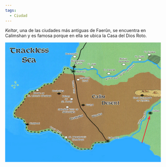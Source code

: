 ```yaml
---
tags:
  - Ciudad
---
```

*Keltar*, una de las ciudades más antiguas de Faerûn, se encuentra en Calimshan y es famosa porque en ella se ubica la Casa del Dios Roto.

![Keltar](../Imagenes/Keltar.png)